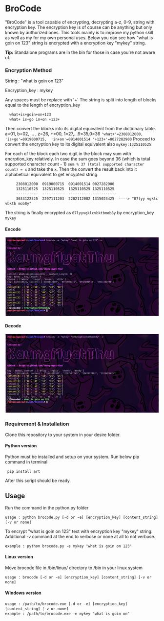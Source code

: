 # BroCode
   "BroCode" is a tool capable of encrypting, decrypting a-z, 0-9, string with encryption key. The encryption key is of course can be anything but only known by authorized ones. This tools mainly is to improve my python skill as well as my for my own personal uses. Below you can see how "what is goin on 123" string is encrypted with a encryption key "mykey" string. 
   
**Tip:** Standalone programs are in the bin for those in case you're not aware of.

### Encryption Method

  String : "what is goin on 123"
 
  Encryption_key : mykey
  
  Any spaces must be replace with '+' The string is split into length of blocks equal to the length of encryption_key
  ```
    what+is+goin+on+123
    what+ is+go in+on +123+
  ```
  Then convert the blocks into its digital equivalent from the dictionary table. a=01, b=02, ... , z=26, +=00, 1=27,...9=35,0=36
    ```'what+'=2308012000, 'is+go'=0919000715,  'in+on'=0914001514 '+123+'=0027282900```
  Proceed to convert the encryption key to its digital equivalent also
    ``` mykey:1325110525 ```
    
  For each of the block each two digit in the block may sum with encrption_key relatively. In case the sum goes beyond 36 (which is total supported character count - 1) ``` sum % 37 (total supported character count) = x ``` and take the ```x```. Then the convert the result back into it alphabetical equivalent to get encypted string.
   ```
        2308012000  0919000715  0914001514 0027282900
        1325110525  1325110525  1325110525 1325110525
        ----------  ----------  ---------- -----------
        3633122525  2207111203  2202112002 1315023425  ----> "07lyy vgklc vbktb mob8y"
   ```
   The string is finally encrypted as ```07lyyvgklcvbktbmob8y``` by encryption_key ```mykey```
   
#### Encode
   ![image of encode](https://github.com/kaung-myat-thu/BroCode/blob/master/images/encode.png)
   
#### Decode
   ![image of decode](https://github.com/kaung-myat-thu/BroCode/blob/master/images/decode.png)
    
### Requirement & Installation
  Clone this repository to your system in your desire folder.

  #### Python version
  Python must be installed and setup on your system. Run below pip command in terminal
  ```
   pip install art
   ```
  After this script should be ready. 
  
## Usage
  Run the command in the python.py folder
```
usage : python brocode.py [-d or -e] [encryption_key] [content_string] [-v or none]
```
  
  To encrypt "what is goin on 123" text with encryption key "mykey" string. Additional -v command at the end to verbose or none at all to not verbose. 
  
```
example : python brocode.py -e mykey "what is goin on 123" 
```


 #### Linux version
 
   Move brocode file in /bin/linux/ directory to /bin in your linux system
```
usage : brocode [-d or -e] [encryption_key] [content_string] [-v or none]
```
#### Windows version
```
usage : /path/to/brocode.exe [-d or -e] [encryption_key] [content_string] [-v or none]
example : /path/to/brocode.exe -e mykey "what is goin on" 
```
